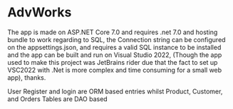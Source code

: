 # AdvWorks
The app is made on ASP.NET Core 7.0 and requires .net 7.0 and hosting bundle to work 
regarding to SQL, the Connection string can be configured on the appsettings.json,
and requires a valid SQL instance to be installed and the app can be built and run 
on Visual Studio 2022, (Though the app used to make this project was JetBrains rider
due that the fact to set up VSC2022 with .Net is more complex and time consuming for
a small web app), thanks.

User Register and login are ORM based entries whilst Product, Customer, and Orders Tables are DAO based 
